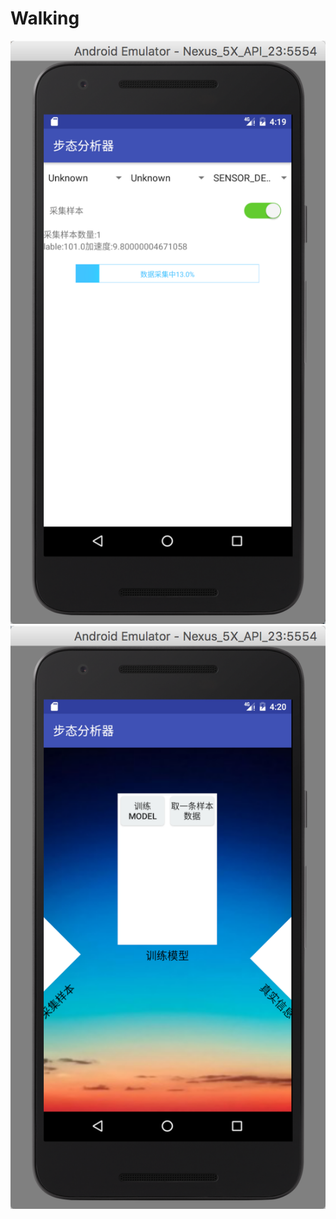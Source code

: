 # Walking
![image](https://github.com/poi233/Walking/blob/master/screenshots/getData.png)
![image](https://github.com/poi233/Walking/blob/master/screenshots/main.png)
